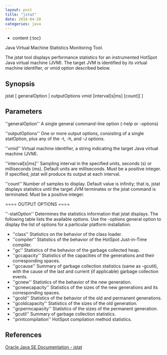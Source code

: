 ```yaml
---
layout: post
title: "jstat"
date: 2016-04-20
categories: java
---
```


* content
{:toc}

Java Virtual Machine Statistics Monitoring Tool.

The jstat tool displays performance statistics for an instrumented HotSpot Java virtual machine (JVM). The target JVM is identified by its virtual machine identifier, or vmid option described below.


## Synopsis

<file bash>
jstat [ generalOption | outputOptions vmid [interval[s|ms] [count]] ]
</file>


## Parameters

''generalOption''
A single general command-line option (-help or -options)

''outputOptions''
One or more output options, consisting of a single statOption, plus any of the -t, -h, and -J options.

''vmid''
Virtual machine identifier, a string indicating the target Java virtual machine (JVM).

''interval[s|ms]''
Sampling interval in the specified units, seconds (s) or milliseconds (ms). Default units are milliseconds. Must be a positive integer. If specified, jstat will produce its output at each interval.

''count''
Number of samples to display. Default value is infinity; that is, jstat displays statistics until the target JVM terminates or the jstat command is terminated. Must be a positive integer.


==== OUTPUT OPTIONS ====

''-statOption''
Determines the statistics information that jstat displays. The following table lists the available options. Use the -options general option to display the list of options for a particular platform installation.

- ''class''	Statistics on the behavior of the class loader.
- ''compiler''	Statistics of the behavior of the HotSpot Just-in-Time compiler.
- ''gc''	Statistics of the behavior of the garbage collected heap.
- ''gccapacity''	Statistics of the capacities of the generations and their corresponding spaces.
- ''gccause''	Summary of garbage collection statistics (same as -gcutil), with the cause of the last and current (if applicable) garbage collection events.
- ''gcnew''	Statistics of the behavior of the new generation.
- ''gcnewcapacity''	Statistics of the sizes of the new generations and its corresponding spaces.
- ''gcold''	Statistics of the behavior of the old and permanent generations.
- ''gcoldcapacity''	Statistics of the sizes of the old generation.
- ''gcpermcapacity''	Statistics of the sizes of the permanent generation.
- ''gcutil''	Summary of garbage collection statistics.
- ''printcompilation''	HotSpot compilation method statistics.


## References

[Oracle Java SE Documentation - jstat](http://docs.oracle.com/javase/7/docs/technotes/tools/share/jstat.html)